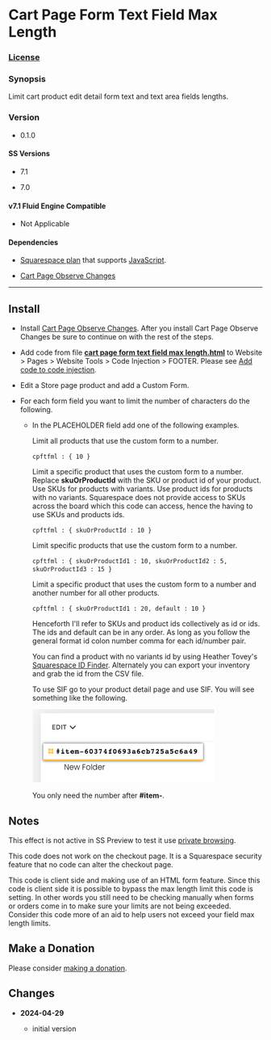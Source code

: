 # Cart Page Form Text Field Max Length

### [License][1]

### Synopsis

Limit cart product edit detail form text and text area fields lengths.

### Version

  * 0.1.0

#### SS Versions

  * 7.1
  
  * 7.0

#### v7.1 Fluid Engine Compatible

  * Not Applicable

#### Dependencies

  * [Squarespace plan][2] that supports [JavaScript][3].
  
  * [Cart Page Observe Changes][4]

---

## Install

* Install [Cart Page Observe Changes][4]. After you install Cart Page Observe
  Changes be sure to continue on with the rest of the steps.
  
* Add code from file **[cart page form text field max length.html][4]** to
  Website > Pages > Website Tools > Code Injection > FOOTER. Please see [Add
  code to code injection][16].
  
* Edit a Store page product and add a Custom Form.

* For each form field you want to limit the number of characters do the
  following.

  * In the PLACEHOLDER field add one of the following examples.
    
    Limit all products that use the custom form to a number.
    
    ```text
    cpftfml : { 10 }
    ```
    
    Limit a specific product that uses the custom form to a number. Replace
    **skuOrProductId** with the SKU or product id of your product. Use SKUs for
    products with variants. Use product ids for products with no variants.
    Squarespace does not provide access to SKUs across the board which this
    code can access, hence the having to use SKUs and products ids.
    
    ```text
    cpftfml : { skuOrProductId : 10 }
    ```
    
    Limit specific products that use the custom form to a number. 
    
    ```text
    cpftfml : { skuOrProductId1 : 10, skuOrProductId2 : 5, skuOrProductId3 : 15 }
    ```
    
    Limit a specific product that uses the custom form to a number and another
    number for all other products. 
    
    ```
    cpftfml : { skuOrProductId1 : 20, default : 10 }
    ```
    
    Henceforth I'll refer to SKUs and product ids collectively as id or ids. The
    ids and default can be in any order. As long as you follow the general
    format id colon number comma for each id/number pair.
    
    You can find a product with no variants id by using Heather Tovey's
    [Squarespace ID Finder][5]. Alternately you can export your inventory and
    grab the id from the CSV file.
    
    To use SIF go to your product detail page and use SIF. You will see something
    like the following.
    
    ![squarespace id finder example](read%20me%20assets/product%20id.png)
    
    You only need the number after **#item-**.

## Notes

This effect is not active in SS Preview to test it use [private browsing][6].

This code does not work on the checkout page. It is a Squarespace security
feature that no code can alter the checkout page.

This code is client side and making use of an HTML form feature. Since this code
is client side it is possible to bypass the max length limit this code is
setting. In other words you still need to be checking manually when forms or
orders come in to make sure your limits are not being exceeded. Consider this
code more of an aid to help users not exceed your field max length limits.

## Make a Donation

Please consider [making a donation][7].

## Changes

<!-- * **2021-07-28**

  * generalized a bit to handle text and text area fields
  * bumped version to 0.2d0
  -->
* **2024-04-29**

  * initial version

[1]: https://github.com/tomsWebConsulting/twcsl/blob/main/LICENSE.txt#L1
[2]: https://www.squarespace.com/pricing
[3]: https://en.wikipedia.org/wiki/JavaScript
[4]: cart%20page%20form%20text%20field%20max%20length.html#L1
[16]: https://support.squarespace.com/hc/en-us/articles/205815908-Using-code-injection#toc-add-code-to-code-injection
[5]: https://www.heathertovey.com/squarespace-id-finder/
[6]: https://support.squarespace.com/hc/en-us/articles/207099587-Using-private-browsing-or-incognito-mode
[7]: https://github.com/tomsWebConsulting/twcsl#make-a-donation

